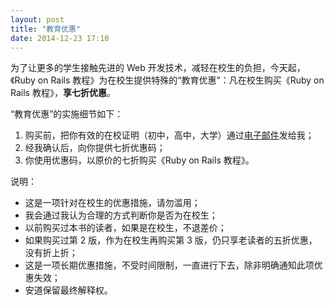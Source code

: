 ```yaml
---
layout: post
title: "教育优惠"
date: 2014-12-23 17:10
---
```


为了让更多的学生接触先进的 Web 开发技术，减轻在校生的负担，今天起，《Ruby on Rails 教程》为在校生提供特殊的“教育优惠”：凡在校生购买《Ruby on Rails 教程》，**享七折优惠**。

“教育优惠”的实施细节如下：

1. 购买前，把你有效的在校证明（初中，高中，大学）通过[电子邮件](mailto:andor.chen.27@gmail.com)发给我；
2. 经我确认后，向你提供七折优惠码；
3. 你使用优惠码，以原价的七折购买《Ruby on Rails 教程》。

说明：

- 这是一项针对在校生的优惠措施，请勿滥用；
- 我会通过我认为合理的方式判断你是否为在校生；
- 以前购买过本书的读者，如果是在校生，不退差价；
- 如果购买过第 2 版，作为在校生再购买第 3 版，仍只享老读者的五折优惠，没有折上折；
- 这是一项长期优惠措施，不受时间限制，一直进行下去，除非明确通知此项优惠失效；
- 安道保留最终解释权。
